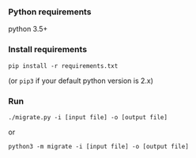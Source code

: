 ### Python requirements

python 3.5+

### Install requirements

`pip install -r requirements.txt`

(or `pip3` if your default python version is 2.x)

### Run

`./migrate.py -i [input file] -o [output file]`

or 

`python3 -m migrate -i [input file] -o [output file]`
